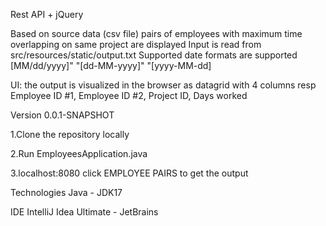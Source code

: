 Rest API + jQuery

Based on source data (csv file) pairs of employees with maximum time overlapping on same project are displayed
Input is read from src/resources/static/output.txt 
Supported date formats are supported [MM/dd/yyyy]" "[dd-MM-yyyy]" "[yyyy-MM-dd]

UI: the output is visualized in the browser as datagrid with 4 columns resp Employee ID #1, Employee ID #2, Project ID, Days worked

Version
0.0.1-SNAPSHOT

1.Clone the repository locally

2.Run EmployeesApplication.java

3.localhost:8080 click EMPLOYEE PAIRS to get the output

Technologies
Java - JDK17

IDE
IntelliJ Idea Ultimate - JetBrains




